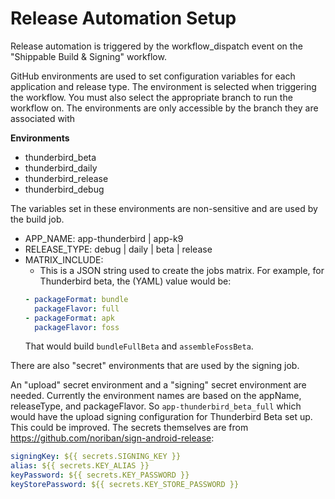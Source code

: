 # Release Automation Setup

Release automation is triggered by the workflow_dispatch event on the "Shippable Build & Signing"
workflow.

GitHub environments are used to set configuration variables for each application
and release type. The environment is selected when triggering the workflow. You must
also select the appropriate branch to run the workflow on. The environments are only
accessible by the branch they are associated with

**Environments**
- thunderbird_beta
- thunderbird_daily
- thunderbird_release
- thunderbird_debug

The variables set in these environments are non-sensitive and are used by the build job.

- APP_NAME: app-thunderbird | app-k9
- RELEASE_TYPE: debug | daily | beta | release
- MATRIX_INCLUDE:
  - This is a JSON string used to create the jobs matrix. For example, for 
    Thunderbird beta, the (YAML) value would be:
  ```yaml
  - packageFormat: bundle
    packageFlavor: full
  - packageFormat: apk
    packageFlavor: foss
  ```
  That would build `bundleFullBeta` and `assembleFossBeta`.

There are also "secret" environments that are used by the signing job.

An "upload" secret environment and a "signing" secret environment are needed. Currently the environment names are based on the appName, releaseType, and packageFlavor. So `app-thunderbird_beta_full` which would have the upload signing configuration for Thunderbird Beta set up. This could be improved.
The secrets themselves are from https://github.com/noriban/sign-android-release:
```yaml
signingKey: ${{ secrets.SIGNING_KEY }}
alias: ${{ secrets.KEY_ALIAS }}
keyPassword: ${{ secrets.KEY_PASSWORD }}
keyStorePassword: ${{ secrets.KEY_STORE_PASSWORD }}
   ```
